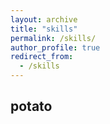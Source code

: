 ```yaml
---
layout: archive
title: "skills"
permalink: /skills/
author_profile: true
redirect_from:
  - /skills
---
```


## potato

